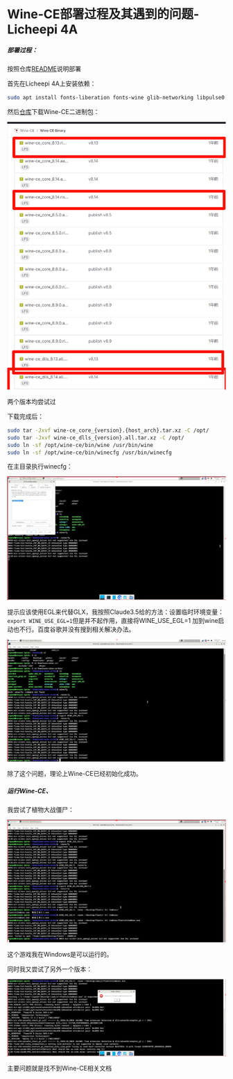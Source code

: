 # Wine-CE部署过程及其遇到的问题-Licheepi 4A

##### 部署过程：

按照仓库[README](https://gitlab.com/wine-ce/wine-ce)说明部署

首先在Licheepi 4A上安装依赖：

```bash
sudo apt install fonts-liberation fonts-wine glib-networking libpulse0 gstreamer1.0-plugins-good gstreamer1.0-x libaa1 libaom3 libasound2-plugins  libcaca0 libcairo-gobject2 libcodec2-1.0 libdav1d6 libdv4 libgdk-pixbuf-2.0-0 libgomp1 libgpm2 libiec61883-0 libjack-jackd2-0 libmp3lame0 libncurses6 libncursesw6 libnuma1 libodbc2 libproxy1v5 libraw1394-11 librsvg2-2 librsvg2-common libsamplerate0 libshine3 libshout3 libslang2 libsnappy1v5 libsoup2.4-1 libsoxr0 libspeex1 libspeexdsp1 libtag1v5 libtag1v5-vanilla libtwolame0 libva-drm2 libva-x11-2 libva2 libvdpau1 libvkd3d-shader1 libvkd3d1 libvpx7 libwavpack1 libwebpmux3 libx265-199 libxdamage1 libxvidcore4 libzvbi-common libzvbi0 mesa-va-drivers mesa-vdpau-drivers va-driver-all vdpau-driver-all vkd3d-compiler

```

然后[仓库](https://gitlab.com/wine-ce/wine-ce-binary)下载Wine-CE二进制包：

![image-20241022123255073](https://raw.githubusercontent.com/jason-hue/plct/main/image-20241022123255073.png)

两个版本均尝试过

下载完成后：

```bash
sudo tar -Jxvf wine-ce_core_{version}.{host_arch}.tar.xz -C /opt/
sudo tar -Jxvf wine-ce_dlls_{version}.all.tar.xz -C /opt/
sudo ln -sf /opt/wine-ce/bin/wine /usr/bin/wine
sudo ln -sf /opt/wine-ce/bin/winecfg /usr/bin/winecfg

```

在主目录执行winecfg：

![image-20241022123649712](https://raw.githubusercontent.com/jason-hue/plct/main/image-20241022123649712.png)

提示应该使用EGL来代替GLX，我按照Claude3.5给的方法：设置临时环境变量：`export WINE_USE_EGL=1`但是并不起作用，直接将WINE_USE_EGL=1 加到wine启动也不行。百度谷歌并没有搜到相关解决办法。

![image-20241022124216655](https://raw.githubusercontent.com/jason-hue/plct/main/image-20241022124216655.png)

除了这个问题，理论上Wine-CE已经初始化成功。

##### 运行Wine-CE、

我尝试了植物大战僵尸：

![image-20241022124839999](https://raw.githubusercontent.com/jason-hue/plct/main/image-20241022124839999.png)

这个游戏我在Windows是可以运行的。

同时我又尝试了另外一个版本：

![image-20241022125140682](https://raw.githubusercontent.com/jason-hue/plct/main/image-20241022125140682.png)

主要问题就是找不到Wine-CE相关文档
